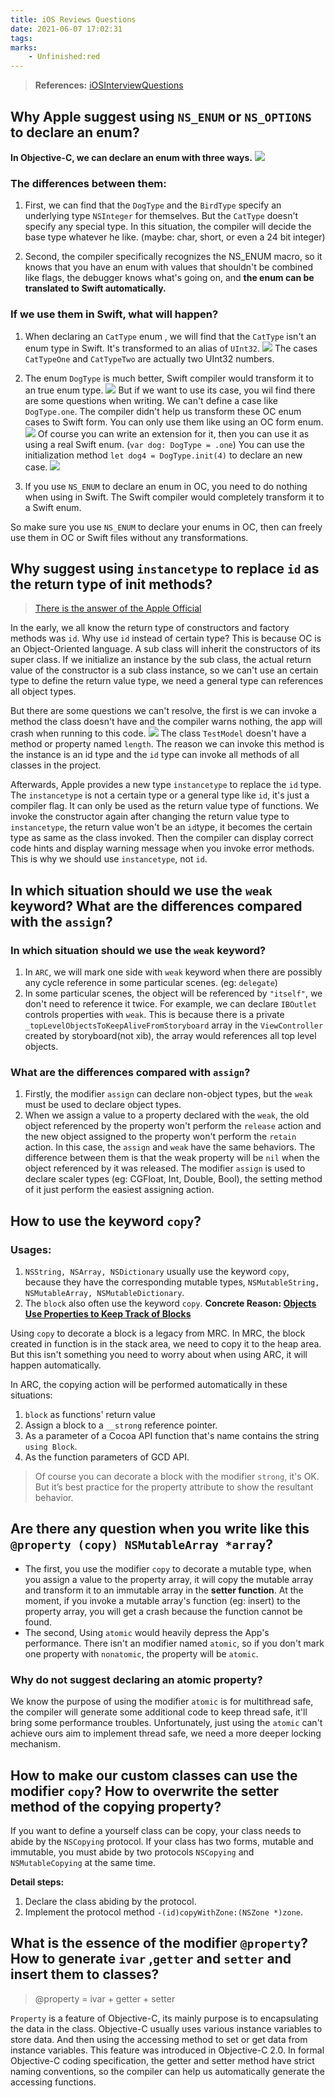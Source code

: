 ```yaml
---
title: iOS Reviews Questions
date: 2021-06-07 17:02:31
tags:
marks:
    - Unfinished:red
---
```


> **References:**
>  [iOSInterviewQuestions](https://github.com/ChenYilong/iOSInterviewQuestions)

## Why Apple suggest using `NS_ENUM` or `NS_OPTIONS` to declare an enum?

**In Objective-C, we can declare an enum with three ways.**
![](https://ssbun-lot.oss-cn-beijing.aliyuncs.com/img/20210607171859.png)

### The differences between them:

1. First, we can find that the `DogType` and the `BirdType` specify an underlying type `NSInteger` for themselves. But the `CatType` doesn't specify any special type. In this situation, the compiler will decide the base type whatever he like. (maybe: char, short, or even a 24 bit integer)

2. Second, the compiler specifically recognizes the NS_ENUM macro, so it knows that you have an enum with values that shouldn't be combined like flags, the debugger knows what's going on, and **the enum can be translated to Swift automatically.**

### If we use them in Swift, what will happen?

1. When declaring an `CatType` enum , we will find that the `CatType` isn't an enum type in Swift. It's transformed to an alias of `UInt32`.
![](https://ssbun-lot.oss-cn-beijing.aliyuncs.com/img/20210607173309.png)
The cases `CatTypeOne` and `CatTypeTwo` are actually two UInt32 numbers.

2. The enum `DogType` is much better, Swift compiler would transform it to an true enum type.
![](https://ssbun-lot.oss-cn-beijing.aliyuncs.com/img/20210607173929.png)
But if we want to use its case, you wil find there are some questions when writing. We can't define a case like `DogType.one`. The compiler didn't help us transform these OC enum cases to Swift form. You can only use them like using an OC form enum.
![](https://ssbun-lot.oss-cn-beijing.aliyuncs.com/img/20210607174212.png)
Of course you can write an extension for it, then you can use it as using a real Swift enum. (`var dog: DogType = .one`) You can use the initialization method `let dog4 = DogType.init(4)` to declare an new case.
![](https://ssbun-lot.oss-cn-beijing.aliyuncs.com/img/20210607175247.png)

3. If you use `NS_ENUM` to declare an enum in OC, you need to do nothing when using in Swift. The Swift compiler would completely transform it to a Swift enum.

So make sure you use `NS_ENUM` to declare your enums in OC, then can freely use them in OC or Swift files without any transformations.

## Why suggest using `instancetype` to replace `id` as the return type of init methods?

> [There is the answer of the Apple Official](https://www.notion.so/iOS-Interview-Question-891d5d1bfdda466584523419588173f0#387f7d6d27b04b2880fb51c1714c56c0)

In the early, we all know the return type of constructors and factory methods was `id`. Why use `id` instead of certain type? This is because OC is an Object-Oriented language. A sub class will inherit the constructors of its super class. If we initialize an instance by the sub class, the actual return value of the constructor is a sub class instance, so we can't use an certain type to define the return value type, we need a general type can references all object types. 

But there are some questions we can't resolve, the first is we can invoke a method the class doesn't have and the compiler warns nothing, the app will crash when running to this code.
![](https://ssbun-lot.oss-cn-beijing.aliyuncs.com/img/20210607185321.png)
The class `TestModel` doesn't have a method or property named `length`. The reason we can invoke this method is the instance is an id type and the `id` type can invoke all methods of all classes in the project.

Afterwards, Apple provides a new type `instancetype` to replace the `id` type. The `instancetype` is not a certain type or a general type like `id`, it's just a compiler flag. It can only be used as the return value type of functions. We invoke the constructor again after changing the return value type to `instancetype`, the return value won't be an `id`type, it becomes the certain type as same as the class invoked. Then the compiler can display correct code hints and display warning message when you invoke error methods.
This is why we should use `instancetype`, not `id`.

## In which situation should we use the `weak` keyword? What are the differences compared with the `assign`?

### In which situation should we use the `weak` keyword?
1. In `ARC`, we will mark one side with `weak` keyword when there are possibly any cycle reference in some particular scenes. (eg: `delegate`)
2. In some particular scenes, the object will be referenced by `"itself"`, we don't need to reference it twice. For example, we can declare `IBOutlet` controls properties with `weak`. This is because there is a private `_topLevelObjectsToKeepAliveFromStoryboard` array in the `ViewController` created by storyboard(not xib), the array would references all top level objects.

### What are the differences compared with `assign`?
1. Firstly, the modifier `assign` can declare non-object types, but the `weak` must be used to declare object types.
2. When we assign a value to a property declared with the `weak`, the old object referenced by the property won't perform the `release` action and the new object assigned to the property won't perform the `retain` action. In this case, the `assign` and `weak` have the same behaviors. The difference between them is that the weak property will be `nil` when the object referenced by it was released. The modifier `assign` is used to declare scaler types (eg: CGFloat, Int, Double, Bool), the setting method of it just perform the easiest assigning action.

## How to use the keyword `copy`?

### Usages:
1. `NSString, NSArray, NSDictionary` usually use the keyword `copy`, because they have the corresponding mutable types, `NSMutableString, NSMutableArray, NSMutableDictionary`.
2. The `block` also often use the keyword `copy`. **Concrete Reason: [Objects Use Properties to Keep Track of Blocks](https://developer.apple.com/library/archive/documentation/Cocoa/Conceptual/ProgrammingWithObjectiveC/WorkingwithBlocks/WorkingwithBlocks.html#//apple_ref/doc/uid/TP40011210-CH8-SW12)**

Using `copy` to decorate a block is a legacy from MRC. In MRC, the block created in function is in the stack area, we need to copy it to the heap area. But this isn't something you need to worry about when using ARC, it will happen automatically.

In ARC, the copying action will be performed automatically in these situations:
1. `block` as functions' return value
2. Assign a block to a `__strong` reference pointer.
3. As a parameter of a Cocoa API function that's name contains the string `using Block`.
4. As the function parameters of GCD API.

> Of course you can decorate a block with the modifier `strong`, it's OK. But it’s best practice for the property attribute to show the resultant behavior.

## Are there any question when you write like this `@property (copy) NSMutableArray *array`?
- The first, you use the modifier `copy` to decorate a mutable type, when you assign a value to the property array, it will copy the mutable array and transform it to an immutable array in the **setter function**. At the moment, if you invoke a mutable array's function (eg: insert) to the property array, you will get a crash because the function cannot be found.
- The second, Using `atomic` would heavily depress the App's performance. There isn't an modifier named `atomic`, so if you don't mark one property with `nonatomic`, the property will be `atomic`.

### Why do not suggest declaring an atomic property?
We know the purpose of using the modifier `atomic` is for multithread safe, the compiler will generate some additional code to keep thread safe, it'll bring some performance troubles. Unfortunately, just using the `atomic` can't achieve ours aim to implement thread safe, we need a more deeper locking mechanism.

## How to make our custom classes can use the modifier `copy`? How to overwrite the setter method of the copying property?

If you want to define a yourself class can be copy, your class needs to abide by the `NSCopying` protocol. If your class has two forms, mutable and immutable, you must abide by two protocols `NSCopying` and `NSMutableCopying` at the same time.

**Detail steps:**
1. Declare the class abiding by the protocol.
2. Implement the protocol method `-(id)copyWithZone:(NSZone *)zone`.


## What is the essence of the modifier `@property`? How to generate `ivar` ,`getter` and `setter` and insert them to classes?

> @property = ivar + getter + setter

`Property` is a feature of Objective-C, its mainly purpose is to encapsulating the data in the class. Objective-C usually uses various instance variables to store data. And then using the accessing method to set or get data from instance variables. This feature was introduced in Objective-C 2.0. In formal Objective-C coding specification, the getter and setter method have strict naming conventions, so the compiler can help us automatically generate the accessing functions.